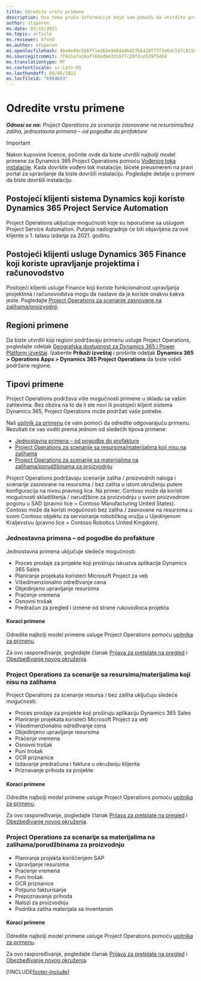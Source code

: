 ```yaml
---
title: Odredite vrstu primene
description: Ova tema pruža informacije koje vam pomažu da utvrdite pravilan tip primene usluge Project Operations za vaše preduzeće.
author: stsporen
ms.date: 03/15/2021
ms.topic: article
ms.reviewer: kfend
ms.author: stsporen
ms.openlocfilehash: 4be8e69c5b6ff1ed65e9484a9b427bb428f7ff3e6dc597c615d5586da52867ef
ms.sourcegitcommit: 7f8d1e7a16af769adb43d1877c28fdce53975db8
ms.translationtype: MT
ms.contentlocale: sr-Latn-RS
ms.lasthandoff: 08/06/2021
ms.locfileid: "6994653"
---
```

# <a name="determine-your-deployment-type"></a>Odredite vrstu primene

_**Odnosi se na:** Project Operations za scenarije zasnovane na resursima/bez zaliha, jednostavna primena – od pogodbe do profakture_

> [!IMPORTANT]
> Nakon kupovine licence, počnite ovde da biste utvrdili najbolji model primene za Dynamics 365 Project Operations pomoću [Vođenog toka instalacije](https://aka.ms/provisionprojectoperations).
> Kada dovršite vođeni tok instalacije, bićete preusmereni na pravi portal za upravljanje da biste dovršili instalaciju. Pogledajte detalje o primeni da biste dovršili instalaciju.


## <a name="existing-customers-of-dynamics-using-dynamics-365-project-service-automation"></a>Postojeći klijenti sistema Dynamics koji koriste Dynamics 365 Project Service Automation
Project Operations uključuje mogućnosti koje su isporučene sa uslugom Project Service Automation. Putanja nadogradnje će biti objavljena za ove klijente u 1. talasu izdanja za 2021. godinu.

## <a name="existing-customers-of-dynamics-365-finance-using-project-management-and-accounting"></a>Postojeći klijenti usluge Dynamics 365 Finance koji koriste upravljanje projektima i računovodstvo 

Postojeći klijenti usluge Finance koji koriste funkcionalnost upravljanja projektima i računovodstva mogu da nastave da je koriste onakvu kakva jeste. Pogledajte [Project Operations za scenarije zasnovane na zalihama/proizvodnji](#pma).


## <a name="deployment-regions"></a>Regioni primene
Da biste utvrdili koji regioni podržavaju primenu usluge Project Operations, pogledajte odeljak [Geografska dostupnost za Dynamics 365 i Power Platform izveštaj](https://dynamics.microsoft.com/en-us/geographic-availability/). Izaberite **Prikaži izveštaj** i proširite odeljak **Dynamics 365 > Operations Apps > Dynamics 365 Project Operations** da biste videli podržane regione.

## <a name="deployment-types"></a>Tipovi primene
Project Operations podržava više mogućnosti primene u skladu sa vašim zahtevima. Bez obzira na to da li ste novi ili postojeći klijent sistema Dynamics 365, Project Operations može podržati vaše potrebe.

Naš [upitnik za primenu](https://aka.ms/provisionprojectoperations) će vam pomoći da odredite odgovarajuću primenu. Rezultati će vas voditi prema jednom od sledećih tipova primene:

- [Jednostavna primena – od pogodbe do profakture](#lite)
- [Project Operations za scenarije sa resursima/materijalima koji nisu na zalihama](#integrated)
- [Project Operations za scenarije sa materijalima na zalihama/porudžbinama za proizvodnju](#pma)

Project Operations podržavaju scenarije zaliha / proizvodnih naloga i scenarije zasnovane na resursima / bez zaliha u istom okruženju putem konfiguracija na nivou pravnog lica. Na primer, Contoso može da koristi mogućnosti skladištenja / narudžbine za proizvodnju u svom proizvodnom pogonu u SAD (pravno lice = Contoso Manufacturing United States). Contoso može da koristi mogućnosti bez zaliha / zasnovane na resursima u svom Contoso objektu za servisiranje robotičkog oružja u Ujedinjenom Kraljevstvu (pravno lice = Contoso Robotics United Kingdom).

### <a name="lite-deployment---deal-to-proforma-invoicing"></a><a  name="lite"></a>Jednostavna primena – od pogodbe do profakture

Jednostavna primena uključuje sledeće mogućnosti:

- Proces prodaje za projekte koji proširuju iskustva aplikacije Dynamics 365 Sales
- Planiranje projekata koristeći Microsoft Project za veb
- Višedimenzionalno određivanje cena
- Objedinjeno upravljanje resursima
- Praćenje vremena
- Osnovni trošak
- Predračun za pregled i izmene od strane rukovodioca projekta 

#### <a name="deployment-steps"></a>Koraci primene
Odredite najbolji model primene usluge Project Operations pomoću [upitnika za primenu](https://aka.ms/provisionprojectoperations).

Za ovo raspoređivanje, pogledajte članak [Prijava za pretplate na pregled](lite-preview-subscription-sign-up.md) i [Obezbeđivanje novog okruženja](lite-deployment.md). 


### <a name="project-operations-for-resourcenon-stocked-scenarios"></a><a name="integrated"></a>Project Operations za scenarije sa resursima/materijalima koji nisu na zalihama
Project Operations za scenarije resursa / bez zaliha uključuju sledeće mogućnosti:
 
- Proces prodaje za projekte koji proširuju aplikaciju Dynamics 365 Sales
- Planiranje projekata koristeći Microsoft Project za veb
- Višedimenzionalno određivanje cena
- Objedinjeno upravljanje resursima
- Praćenje vremena
- Osnovni trošak
- Puni trošak
- OCR priznanice
- Izdavanje predračuna i faktura u okruženju klijenta 
- Priznavanje prihoda za projekte

#### <a name="deployment-steps"></a>Koraci primene
Odredite najbolji model primene usluge Project Operations pomoću [upitnika za primenu](https://aka.ms/provisionprojectoperations).

Za ovo raspoređivanje, pogledajte članak [Prijava za pretplate na pregled](resource-sign-up-preview-subscription.md) i [Obezbeđivanje novog okruženja](resource-provision-new-environment.md). 


### <a name="project-operations-for-stockedproduction-order-scenarios"></a><a name="pma"></a>Project Operations za scenarije sa materijalima na zalihama/porudžbinama za proizvodnju

- Planiranje projekta korišćenjem SAP
- Upravljanje resursima
- Praćenje vremena
- Puni trošak
- OCR priznanice
- Potpuno fakturisanje
- Prepoznavanje prihoda
- Nalozi za proizvodnju
- Podrška zaliha materijala sa inventarom

#### <a name="deployment-steps"></a>Koraci primene
Odredite najbolji model primene usluge Project Operations pomoću [upitnika za primenu](https://aka.ms/provisionprojectoperations).

Za ovo raspoređivanje, pogledajte članak [Prijava za pretplate na pregled](/dynamics365/fin-ops-core/dev-itpro/dev-tools/sign-up-preview-subscription?toc=%2fdynamics365%2ffinance%2ftoc.json) i [Obezbeđivanje novog okruženja](/dynamics365/fin-ops-core/dev-itpro/deployment/deploy-demo-environment?toc=%2fdynamics365%2ffinance%2ftoc.json). 



[!INCLUDE[footer-include](../includes/footer-banner.md)]